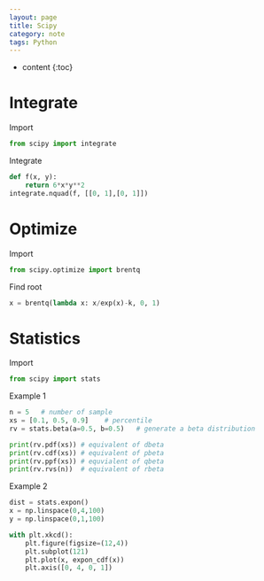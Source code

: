 ```yaml
---
layout: page
title: Scipy
category: note
tags: Python
---
```


* content
{:toc}


# Integrate

Import

```python
from scipy import integrate
```

Integrate

```python
def f(x, y):
    return 6*x*y**2
integrate.nquad(f, [[0, 1],[0, 1]])
```



# Optimize

Import

```python
from scipy.optimize import brentq
```

Find root

```python
x = brentq(lambda x: x/exp(x)-k, 0, 1)
```


# Statistics

Import

```python
from scipy import stats
```

Example 1

```python
n = 5	# number of sample
xs = [0.1, 0.5, 0.9]	# percentile
rv = stats.beta(a=0.5, b=0.5)	# generate a beta distribution

print(rv.pdf(xs)) # equivalent of dbeta
print(rv.cdf(xs)) # equivalent of pbeta
print(rv.ppf(xs)) # equvialent of qbeta
print(rv.rvs(n))  # equivalent of rbeta
```

Example 2

```python
dist = stats.expon()
x = np.linspace(0,4,100)
y = np.linspace(0,1,100)

with plt.xkcd():
    plt.figure(figsize=(12,4))
    plt.subplot(121)
    plt.plot(x, expon_cdf(x))
    plt.axis([0, 4, 0, 1])
```


